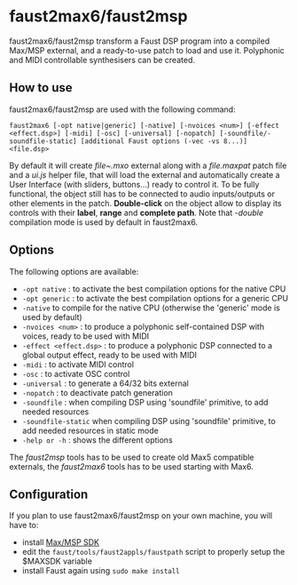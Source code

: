 # faust2max6/faust2msp

faust2max6/faust2msp transform a Faust DSP program into a compiled Max/MSP external, and a ready-to-use patch to load and use it. Polyphonic and MIDI controllable synthesisers can be created. 

## How to use

faust2max6/faust2msp are used with the following command: 

`faust2max6 [-opt native|generic] [-native] [-nvoices <num>] [-effect <effect.dsp>] [-midi] [-osc] [-universal] [-nopatch] [-soundfile/-soundfile-static] [additional Faust options (-vec -vs 8...)] <file.dsp>` 

By default it will create *file~.mxo* external along with a *file.maxpat* patch file and a *ui.js* helper file, that will load the external and automatically create a User Interface (with sliders, buttons...) ready to control it. To be fully functional, the object still has to be connected to audio inputs/outputs or other elements in the patch. **Double-click** on the object allow to display its controls with their **label**, **range** and **complete path**. Note that  *-double* compilation mode is used by default in faust2max6.

## Options

The following options are available: 

  - `-opt native` : to activate the best compilation options for the native CPU
  - `-opt generic` : to activate the best compilation options for a generic CPU 
  - `-native` to compile for the native CPU (otherwise the 'generic' mode is used by default)
  - `-nvoices <num>` : to produce a polyphonic self-contained DSP with <num> voices, ready to be used with MIDI
  - `-effect <effect.dsp>` : to produce a polyphonic DSP connected to a global output effect, ready to be used with MIDI
  - `-midi` : to activate MIDI control
  - `-osc` : to activate OSC control
  - `-universal` : to generate a 64/32 bits external
  - `-nopatch` : to deactivate patch generation
  - `-soundfile` : when compiling DSP using 'soundfile' primitive, to add needed resources
  - `-soundfile-static` when compiling DSP using 'soundfile' primitive, to add needed resources in static mode
  - `-help or -h` : shows the different options 
 
The *faust2msp* tools has to be used to create old Max5 compatible externals, the *faust2max6* tools has to be used starting with Max6. 

## Configuration

If you plan to use faust2max6/faust2msp on your own machine, you will have to:

- install [Max/MSP SDK](https://cycling74.com/downloads/sdk)
- edit the `faust/tools/faust2appls/faustpath` script to properly setup the $MAXSDK variable
- install Faust again using `sudo make install`
